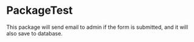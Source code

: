 # PackageTest
This package will send email to admin if the form is submitted, and it will also save to database.

